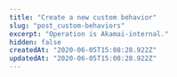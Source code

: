 ```yaml
---
title: "Create a new custom behavior"
slug: "post_custom-behaviors"
excerpt: "Operation is Akamai-internal."
hidden: false
createdAt: "2020-06-05T15:08:28.922Z"
updatedAt: "2020-06-05T15:08:28.922Z"
---
```

